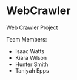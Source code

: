 # WebCrawler
Web Crawler Project

Team Members: 
- Isaac Watts
- Kiara Wilson
- Hunter Smith
- Taniyah Epps
